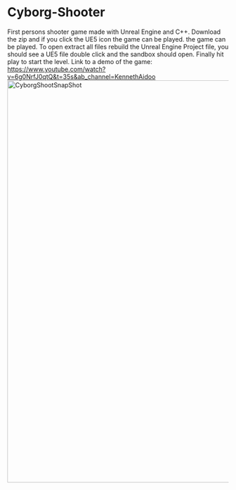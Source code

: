 # Cyborg-Shooter
First persons shooter game made with Unreal Engine and C++. Download the zip and if you click the UE5 icon the game can be played. the game can be played. 
To open extract all files rebuild the Unreal Engine Project file, you should see a UE5 file double click and the sandbox should open. Finally hit play to start the level.
Link to a demo of the game: https://www.youtube.com/watch?v=6g0NrfJ0qtQ&t=35s&ab_channel=KennethAidoo
<img width="914" alt="CyborgShootSnapShot" src="https://github.com/aidoo4585/Cyborg-Shooter/assets/46071969/64a68569-e94b-43ea-859e-dec94bdfd6c8">
